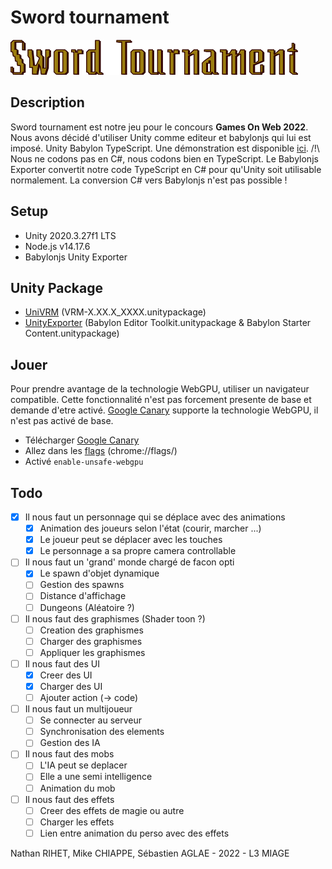 # Sword tournament

![Sword tournament logo](readme/logo.png)

## Description
  Sword tournament est notre jeu pour le concours **Games On Web 2022**. Nous avons décidé d'utiliser Unity comme editeur et babylonjs qui lui est imposé. Unity Babylon TypeScript. Une démonstration est disponible [ici](https://games.notworking.ovh/).
  /!\ Nous ne codons pas en C#, nous codons bien en TypeScript. Le Babylonjs Exporter convertit notre code TypeScript en C# pour qu'Unity soit utilisable normalement. La conversion C# vers Babylonjs n'est pas possible !

## Setup
 - Unity 2020.3.27f1 LTS
 - Node.js v14.17.6
 - Babylonjs Unity Exporter
 
## Unity Package
 - [UniVRM](https://github.com/vrm-c/UniVRM/releases) (VRM-X.XX.X_XXXX.unitypackage)
 - [UnityExporter](https://github.com/BabylonJS/UnityExporter/tree/master/Redist/2021) (Babylon Editor Toolkit.unitypackage & Babylon Starter Content.unitypackage)

## Jouer
 Pour prendre avantage de la technologie WebGPU, utiliser un navigateur compatible. Cette fonctionnalité n'est pas forcement presente de base et demande d'etre activé.
 [Google Canary](https://www.google.com/intl/fr/chrome/canary/) supporte la technologie WebGPU, il n'est pas activé de base.
 - Télécharger [Google Canary](https://www.google.com/intl/fr/chrome/canary/)
 - Allez dans les [flags](chrome://flags/) (chrome://flags/)
 - Activé ```enable-unsafe-webgpu```


## Todo
- [x] Il nous faut un personnage qui se déplace avec des animations
  - [x] Animation des joueurs selon l'état (courir, marcher ...)
  - [x] Le joueur peut se déplacer avec les touches
  - [x] Le personnage a sa propre camera controllable

- [ ] Il nous faut un 'grand' monde chargé de facon opti
  - [x] Le spawn d'objet dynamique
  - [ ] Gestion des spawns
  - [ ] Distance d'affichage
  - [ ] Dungeons (Aléatoire ?)

- [ ] Il nous faut des graphismes (Shader toon ?)
  - [ ] Creation des graphismes
  - [ ] Charger des graphismes
  - [ ] Appliquer les graphismes

- [ ] Il nous faut des UI
  - [x] Creer des UI
  - [x] Charger des UI
  - [ ] Ajouter action (-> code)

- [ ] Il nous faut un multijoueur
  - [ ] Se connecter au serveur
  - [ ] Synchronisation des elements
  - [ ] Gestion des IA

- [ ] Il nous faut des mobs
  - [ ] L'IA peut se deplacer
  - [ ] Elle a une semi intelligence
  - [ ] Animation du mob

- [ ] Il nous faut des effets
  - [ ] Creer des effets de magie ou autre
  - [ ] Charger les effets
  - [ ] Lien entre animation du perso avec des effets

Nathan RIHET, Mike CHIAPPE, Sébastien AGLAE - 2022 - L3 MIAGE
